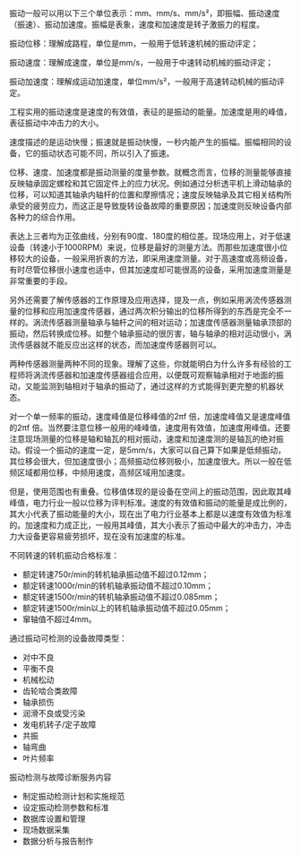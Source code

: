 振动一般可以用以下三个单位表示：mm、mm/s、mm/s²，即振幅、振动速度（振速）、振动加速度。振幅是表象，速度和加速度是转子激振力的程度。



振动位移：理解成路程，单位是mm，一般用于低转速机械的振动评定； 



振动速度：理解成速度，单位是mm/s，一般用于中速转动机械的振动评定；



振动加速度：理解成运动加速度，单位mm/s²，一般用于高速转动机械的振动评定。



工程实用的振动速度是速度的有效值，表征的是振动的能量。加速度是用的峰值，表征振动中冲击力的大小。



速度描述的是运动快慢；振速就是振动快慢，一秒内能产生的振幅。振幅相同的设备，它的振动状态可能不同，所以引入了振速。



位移、速度、加速度都是振动测量的度量参数。就概念而言，位移的测量能够直接反映轴承固定螺栓和其它固定件上的应力状况。例如通过分析透平机上滑动轴承的位移，可以知道其轴承内轴杆的位置和摩擦情况；速度反映轴承及其它相关结构所承受的疲劳应力，而这正是导致旋转设备故障的重要原因；加速度则反映设备内部各种力的综合作用。



表达上三者均为正弦曲线，分别有90度、180度的相位差。现场应用上，对于低速设备（转速小于1000RPM）来说，位移是最好的测量方法。而那些加速度很小位移较大的设备，一般采用折衷的方法，即采用速度测量。对于高速度或高频设备，有时尽管位移很小速度也适中，但其加速度却可能很高的设备，采用加速度测量是非常重要的手段。



另外还需要了解传感器的工作原理及应用选择，提及一点，例如采用涡流传感器测量的位移和应用加速度传感器，通过两次积分输出的位移所得到的东西是完全不一样的。涡流传感器测量轴承与轴杆之间的相对运动；加速度传感器测量轴承顶部的振动，然后转换成位移。如整个轴承振动的很厉害，轴与轴承的相对运动很小，涡流传感器就不能反应出这样的状态，而加速度传感器则可以。



两种传感器测量两种不同的现象。理解了这些，你就能明白为什么许多有经验的工程师将涡流传感器和加速度传感器组合应用，以便既可观察轴承相对于地面的振动，又能监测到轴相对于轴承的振动了，通过这样的方式能得到更完整的机器状态。



对一个单一频率的振动，速度峰值是位移峰值的2πf 倍，加速度峰值又是速度峰值的2πf 倍。当然要注意位移一般用的峰峰值，速度用有效值，加速度用峰值。还要注意现场测量的位移是轴和轴瓦的相对振动，速度和加速度测的是轴瓦的绝对振动。假设一个振动的速度一定，是5mm/s，大家可以自己算下如果是低频振动，其位移会很大，但加速度很小；高频振动位移则极小，加速度很大。所以一般在低频区域都用位移，中频用速度，高频区域用加速度。



但是，使用范围也有重叠。位移值体现的是设备在空间上的振动范围，因此取其峰峰值，电力行业一般以位移为评判标准。速度的有效值和振动的能量是成比例的，其大小代表了振动能量的大小，现在出了电力行业基本上都是以速度有效值为标准的。加速度和力成正比，一般用其峰值，其大小表示了振动中最大的冲击力，冲击力大设备更容易疲劳损坏，现在没有加速度的标准。



不同转速的转机振动合格标准：
* 额定转速750r/min的转机轴承振动值不超过0.12mm；
* 额定转速1000r/min的转机轴承振动值不超过0.10mm；
* 额定转速1500r/min的转机轴承振动值不超过0.085mm；
* 额定转速1500r/min以上的转机轴承振动值不超过0.05mm；
* 窜轴值不超过4mm。

通过振动可检测的设备故障类型：
* 对中不良
* 平衡不良
* 机械松动
* 齿轮啮合类故障
* 轴承损伤
* 润滑不良或受污染
* 发电机转子/定子故障
* 共振
* 轴弯曲
* 叶片频率

振动检测与故障诊断服务内容
* 制定振动检测计划和实施规范
* 设定振动检测参数和标准
* 数据库设置和管理
* 现场数据采集
* 数据分析与报告制作